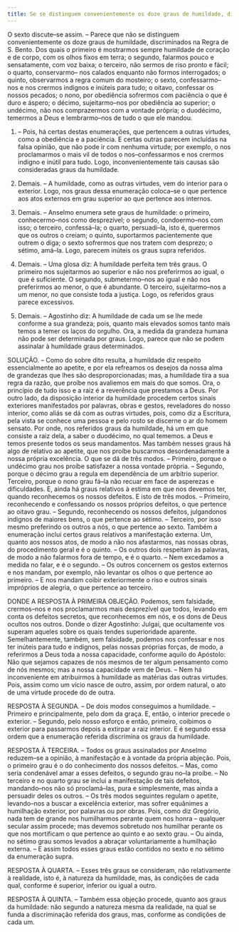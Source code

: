 ```yaml
---
title: Se se distinguem convenientemente os doze graus de humildade, discriminados na Regra de São Bento
---
```


O sexto discute–se assim. – Parece que não se distinguem convenientemente os doze graus de humildade, discriminados na Regra de S. Bento. Dos quais o primeiro é mostrarmos sempre humildade de coração e de corpo, com os olhos fixos em terra; o segundo, falarmos pouco e sensatamente, com voz baixa; o terceiro, não sermos de riso pronto e fácil; o quarto, conservarmo– nos calados enquanto não formos interrogados; o quinto, observarmos a regra comum do mosteiro; o sexto, confessarmo–nos e nos crermos indignos e inúteis para tudo; o oitavo, confessar os nossos pecados; o nono, por obediência sofrermos com paciência o que é duro e áspero; o décimo, sujeitarmo–nos por obediência ao superior; o undécimo, não nos comprazermos com a vontade própria; o duodécimo, temermos a Deus e lembrarmo–nos de tudo o que ele mandou.  

1. – Pois, há certas destas enumerações, que pertencem a outras virtudes, como a obediência e a paciência. E certas outras parecem incluídas na falsa opinião, que não pode ir com nenhuma virtude; por exemplo, o nos proclamarmos o mais vil de todos o nos–confessarmos e nos crermos indigno e inútil para tudo. Logo, inconvenientemente tais causas são consideradas graus da humildade.  

2. Demais. – A humildade, como as outras virtudes, vem do interior para o exterior. Logo, nos graus dessa enumeração coloca–se o que pertence aos atos externos em grau superior ao que pertence aos internos.  

3. Demais. – Anselmo enumera sete graus de humildade: o primeiro, conhecermo–nos como desprezível; o segundo, condoermo–nos com isso; o terceiro, confessá–la; o quarto, persuadi–la, isto é, querermos que os outros o creiam; o quinto, suportarmos pacientemente que outrem o diga; o sexto sofrermos que nos tratem com desprezo; o sétimo, amá–la. Logo, parecem inúteis os graus supra referidos.  

4. Demais. – Uma glosa diz: A humildade perfeita tem três graus. O primeiro nos sujeitarmos ao superior e não nos preferirmos ao igual, o que é suficiente. O segundo, submetermo–nos ao igual e não nos preferirmos ao menor, o que é abundante. O terceiro, sujeitarmo–nos a um menor, no que consiste toda a justiça. Logo, os referidos graus parece excessivos.  

5. Demais. – Agostinho diz: A humildade de cada um se lhe mede conforme a sua grandeza; pois, quanto mais elevados somos tanto mais temos a temer os laços do orgulho. Ora, a medida da grandeza humana não pode ser determinada por graus. Logo, parece que não se podem assinalar à humildade graus determinados.  

SOLUÇÃO. – Como do sobre dito resulta, a humildade diz respeito essencialmente ao apetite, e por ela refreamos os desejos da nossa alma de grandezas que lhes são desproporcionadas; mas, a humildade tira a sua regra da razão, que proíbe nos avaliemos em mais do que somos. Ora, o princípio de tudo isso e a raiz é a reverência que prestamos a Deus. Por outro lado, da disposição interior da humildade procedem certos sinais exteriores manifestados por palavras, obras e gestos, reveladores do nosso interior, como aliás se dá com as outras virtudes, pois, como diz a Escritura, pela vista se conhece uma pessoa e pelo rosto se discerne o ar do homem sensato.  Por onde, nos referidos graus da humildade, há um em que consiste a raiz dela, a saber o duodécimo, no qual tememos. a Deus e temos presente todos os seus mandamentos.  Mas também nesses graus há algo de relativo ao apetite, que nos proíbe buscarmos desordenadamente a nossa própria excelência. O que se dá de três modos. – Primeiro, porque o undécimo grau nos proíbe satisfazer a nossa vontade própria. – Segundo, porque o décimo grau a regula em dependência de um arbítrio superior. Terceiro, porque o nono grau fá–la não recuar em face de asperezas e dificuldades.  E, ainda há graus relativos à estima em que nos devemos ter, quando reconhecemos os nossos defeitos. E isto de três modos. – Primeiro, reconhecendo e confessando os nossos próprios defeitos, o que pertence ao oitavo grau. – Segundo, reconhecendo os nossos defeitos, julgandonos indignos de maiores bens, o que pertence ao sétimo. – Terceiro, por isso mesmo preferindo os outros a nós, o que pertence ao sexto.  Também a enumeração inclui certos graus relativos a manifestação externa. Um, quanto aos nossos atos, de modo a não nos afastarmos, nas nossas obras, do procedimento geral e é o quinto. – Os outros dois respeitam às palavras, de modo a não falarmos fora de tempo, e é o quarto. – Nem excedamos a medida no falar, e é o segundo. – Os outros concernem os gestos externos e nos mandam, por exemplo, não levantar os olhos o que pertence ao primeiro. – E nos mandam coibir exteriormente o riso e outros sinais impróprios de alegria, o que pertence ao terceiro.  

DONDE A RESPOSTA À PRIMEIRA OBJEÇÃO. Podemos, sem falsidade, crermos–nos e nos proclamarmos mais desprezível que todos, levando em conta os defeitos secretos, que reconhecemos em nós, e os dons de Deus ocultos nos outros. Donde o dizer Agostinho: Julgai, que ocultamente vos superam aqueles sobre os quais tendes superioridade aparente. Semelhantemente, também, sem falsidade, podemos nos confessar e nos ter inúteis para tudo e indignos, pelas nossas próprias forças, de modo, a referirmos a Deus toda a nossa capacidade, conforme aquilo do Apóstolo: Não que sejamos capazes de nós mesmos de ter algum pensamento como de nós mesmos; mas a nossa capacidade vem de Deus. – Nem há inconveniente em atribuirmos à humildade as matérias das outras virtudes. Pois, assim como um vício nasce de outro, assim, por ordem natural, o ato de uma virtude procede do de outra.  

RESPOSTA À SEGUNDA. – De dois modos conseguimos a humildade. – Primeiro e principalmente, pelo dom da graça. E, então, o interior precede o exterior. – Segundo, pelo nosso esforço e então, primeiro, coibimos o exterior para passarmos depois a extirpar a raiz interior. E é segundo essa ordem que a enumeração referida discrimina os graus da humildade.  

RESPOSTA À TERCEIRA. – Todos os graus assinalados por Anselmo reduzem–se a opinião, à manifestação e à vontade da própria abjeção. Pois, o primeiro grau é o do conhecimento dos nossos defeitos. – Mas, como seria condenável amar a esses defeitos, o segundo grau no–la proíbe. – No terceiro e no quarto grau se inclui a manifestação de tais defeitos, mandando–nos não só proclamá–las, pura e simplesmente, mas ainda a persuadir deles os outros. – Os três modos seguintes regulam o apetite, levando–nos a buscar a excelência exterior, mas sofrer equânimes a humilhação exterior, por palavras ou por obras. Pois, como diz Gregório, nada tem de grande nos humilharmos perante quem nos honra – qualquer secular assim procede; mas devemos sobretudo nos humilhar perante os que nos mortificam o que pertence ao quinto e ao sexto grau. – Ou ainda, no sétimo grau somos levados a abraçar voluntariamente a humilhação externa. – E assim todos esses graus estão contidos no sexto e no sétimo da enumeração supra.  

RESPOSTA À QUARTA. – Esses três graus se consideram, não relativamente à realidade, isto é, à natureza da humildade, mas, às condições de cada qual, conforme é superior, inferior ou igual a outro.  

RESPOSTA À QUINTA. – Também essa objeção procede, quanto aos graus da humildade: não segundo a natureza mesma da realidade, na qual se funda a discriminação referida dos graus, mas, conforme as condições de cada um.